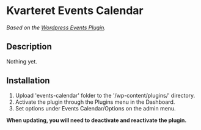 Kvarteret Events Calendar
=========================

*Based on the [Wordpress Events Plugin](http://www.wp-eventscalendar.com).*

Description
-----------

Nothing yet.


Installation
------------

1. Upload 'events-calendar' folder to the '/wp-content/plugins/' directory.
2. Activate the plugin through the Plugins menu in the Dashboard.
3. Set options under Events Calendar/Options on the admin menu.

**When updating, you will need to deactivate and reactivate the plugin.**